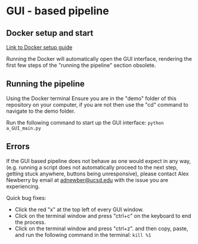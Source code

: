# GUI - based pipeline

## Docker setup and start

[Link to Docker setup guide](../docker/README.md)

Running the Docker will automatically open the GUI interface, rendering the first few steps of the "running the pipeline" section obsolete.

## Running the pipeline

Using the Docker terminal Ensure you are in the "demo" folder of this repository on your computer, if you are not then use the "cd" command to navigate to the demo folder.

Run the following command to start up the GUI interface: `python a_GUI_main.py`

## Errors

If the GUI based pipeline does not behave as one would expect in any way, (e.g. running a script does not automatically proceed to the next step, getting stuck anywhere, buttons being unresponsive), please contact Alex Newberry by email at adnewber@ucsd.edu with the issue you are experiencing.

Quick bug fixes:
  - Click the red "x" at the top left of every GUI window. 
  - Click on the terminal window and press "ctrl+c" on the keyboard to end the process. 
  - Click on the terminal window and press "ctrl+z". and then copy, paste, and run the following command in the terminal: `kill %1`
